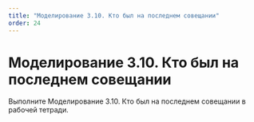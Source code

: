 ```yaml
---
title: "Моделирование 3.10. Кто был на последнем совещании"
order: 24
---
```


# Моделирование 3.10. Кто был на последнем совещании

Выполните Моделирование 3.10. Кто был на последнем совещании в рабочей тетради.